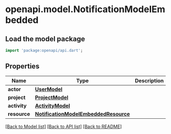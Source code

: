 # openapi.model.NotificationModelEmbedded

## Load the model package
```dart
import 'package:openapi/api.dart';
```

## Properties
Name | Type | Description | Notes
------------ | ------------- | ------------- | -------------
**actor** | [**UserModel**](UserModel.md) |  | [optional] 
**project** | [**ProjectModel**](ProjectModel.md) |  | 
**activity** | [**ActivityModel**](ActivityModel.md) |  | [optional] 
**resource** | [**NotificationModelEmbeddedResource**](NotificationModelEmbeddedResource.md) |  | 

[[Back to Model list]](../README.md#documentation-for-models) [[Back to API list]](../README.md#documentation-for-api-endpoints) [[Back to README]](../README.md)


